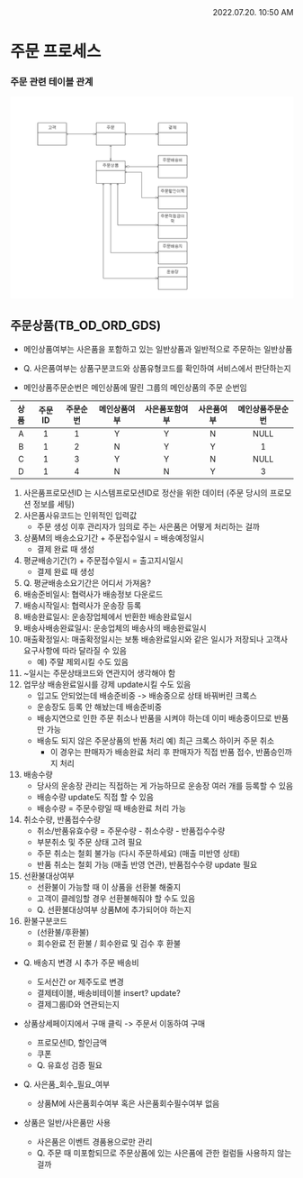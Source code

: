 <div style="text-align: right"> 2022.07.20. 10:50 AM </div>

# 주문 프로세스

### 주문 관련 테이블 관계
![image](../../source/imgs/erd.png)

## 주문상품(TB_OD_ORD_GDS)

* 메인상품여부는 사은품을 포함하고 있는 일반상품과 일반적으로 주문하는 일반상품
* Q. 사은품여부는 상품구분코드와 상품유형코드를 확인하여 서비스에서 판단하는지

* 메인상품주문순번은 메인상품에 딸린 그룹의 메인상품의 주문 순번임

|상품|주문ID|주문순번|메인상품여부|사은품포함여부|사은품여부|메인상품주문순번|
|:---:|:---:|:---:|:---:|:---:|:---:|:---:|
|A|1|1|Y|Y|N|NULL|
|B|1|2|N|Y|Y|1|
|C|1|3|Y|Y|N|NULL|
|D|1|4|N|N|Y|3|

1. 사은품프로모션ID 는 시스템프로모션ID로 정산을 위한 데이터 (주문 당시의 프로모션 정보를 세팅)
2. 사은품사유코드는 인위적인 입력값
    - 주문 생성 이후 관리자가 임의로 주는 사은품은 어떻게 처리하는 걸까
3. 상품M의 배송소요기간 + 주문접수일시 = 배송예정일시
    - 결제 완료 때 생성
4. 평균배송기간(?) + 주문접수일시 = 출고지시일시
    - 결제 완료 때 생성
5. Q. 평균배송소요기간은 어디서 가져옴?
6. 배송준비일시: 협력사가 배송정보 다운로드
7. 배송시작일시: 협력사가 운송장 등록
8. 배송완료일시: 운송장업체에서 반환한 배송완료일시
9. 배송사배송완료일시: 운송업체의 배송사의 배송완료일시
10. 매출확정일시: 매출확정일시는 보통 배송완료일시와 같은 일시가 저장되나 고객사요구사항에 따라 달라질 수 있음
    - 예) 주말 제외시킬 수도 있음
11. ~일시는 주문상태코드와 연관지어 생각해야 함
12. 업무상 배송완료일시를 강제 update시킬 수도 있음
    - 입고도 안되었는데 배송준비중 -> 배송중으로 상태 바꿔버린 크록스
    - 운송장도 등록 안 해놨는데 배송준비중
    - 배송지연으로 인한 주문 취소나 반품을 시켜야 하는데 이미 배송중이므로 반품만 가능
    - 배송도 되지 않은 주문상품의 반품 처리 예) 최근 크록스 하이커 주문 취소
        - 이 경우는 판매자가 배송완료 처리 후 판매자가 직접 반품 접수, 반품승인까지 처리
13. 배송수량
    - 당사의 운송장 관리는 직접하는 게 가능하므로 운송장 여러 개를 등록할 수 있음
    - 배송수량 update도 직접 할 수 있음
    - 배송수량 = 주문수량일 때 배송완료 처리 가능
14. 취소수량, 반품접수수량
    - 취소/반품유효수량 = 주문수량 - 취소수량 - 반품접수수량
    - 부분취소 및 주문 상태 고려 필요
    - 주문 취소는 철회 불가능 (다시 주문하세요) (매출 미반영 상태)
    - 반품 취소는 철회 가능 (매출 반영 연관), 반품접수수량 update 필요
15. 선환불대상여부
    - 선환불이 가능할 때 이 상품을 선환불 해줄지
    - 고객이 클레임할 경우 선환불해줘야 할 수도 있음
    - Q. 선환불대상여부 상품M에 추가되어야 하는지
16. 환불구분코드
    - (선환불/후환불)
    - 회수완료 전 환불 / 회수완료 및 검수 후 환불


* Q. 배송지 변경 시 추가 주문 배송비
    - 도서산간 or 제주도로 변경
    - 결제테이블, 배송비테이블 insert? update?
    - 결제그룹ID와 연관되는지
* 상품상세페이지에서 구매 클릭 -> 주문서 이동하여 구매
    - 프로모션ID, 할인금액
    - 쿠폰
    - Q. 유효성 검증 필요

* Q. 사은품_회수_필요_여부
    - 상품M에 사은품회수여부 혹은 사은품회수필수여부 없음
* 상품은 일반/사은품만 사용
    - 사은품은 이벤트 경품용으로만 관리
    - Q. 주문 때 미포함되므로 주문상품에 있는 사은품에 관한 컬럼들 사용하지 않는 걸까
